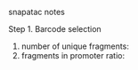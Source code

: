 snapatac notes


Step 1. Barcode selection

1) number of unique fragments: 
2) fragments in promoter ratio: